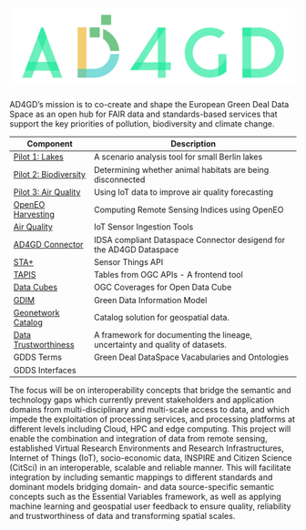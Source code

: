 <h1 align="center">
  <img src="https://raw.githubusercontent.com/AD4GD/.github/main/profile/logo.svg" alt="AD4GD Logo" width="500"/>
</h1>

AD4GD’s mission is to co-create and shape the European Green Deal Data Space as an open hub for FAIR data and standards-based services that support the key priorities of pollution, biodiversity and climate change.


| Component               | Description                                                                                                        |
|-------------------------|--------------------------------------------------------------------------------------------------------------------|
| [Pilot 1: Lakes](https://github.com/AD4GD/pilot-1-water-quality-semantics)  | A scenario analysis tool for small Berlin lakes                |
| [Pilot 2: Biodiversity](https://github.com/AD4GD/pilot-2)                   | Determining whether animal habitats are being disconnected     |
| [Pilot 3: Air Quality](https://github.com/AD4GD/pilot-3-air-quality)        | Using IoT data to improve air quality forecasting              |
| [OpenEO Harvesting](https://github.com/AD4GD/Component-openEO-harvester)    | Computing Remote Sensing Indices using OpenEO                  |
| [Air Quality](https://github.com/AD4GD/component-ingestion)                 | IoT Sensor Ingestion Tools                                     |
| [AD4GD Connector](https://github.com/AD4GD/Component-AD4GD-DataConnector)   | IDSA compliant Dataspace Connector desigend for the AD4GD Dataspace      |
| [STA+](https://github.com/AD4GD/Component-STAplus_Server)                   | Sensor Things API                                              |
| [TAPIS](https://github.com/AD4GD/Component-TAPIS)                           | Tables from OGC APIs - A frontend tool                         |
| [Data Cubes](https://github.com/AD4GD/Component-OAPI_CoveragesForODC)       | OGC Coverages for Open Data Cube                               |
| [GDIM](https://github.com/AD4GD/GDIM)                                       |  Green Data Information Model                                  |
| [Geonetwork Catalog](https://github.com/AD4GD/Component-GeoNetwork)         | Catalog solution for geospatial data.                          |
| [Data Trustworthiness](https://github.com/AD4GD/Component-Data-Trustworthiness-Framework)  | A framework for documenting the lineage, uncertainty and quality of datasets. |
| GDDS Terms                                                                  | Green Deal DataSpace Vacabularies and Ontologies               |
| GDDS Interfaces         |                                                                               |

The focus will be on interoperability concepts that bridge the semantic and technology gaps which currently prevent stakeholders and application domains from multi-disciplinary and multi-scale access to data, and which impede the exploitation of processing services, and processing platforms at different levels including Cloud, HPC and edge computing.
This project will enable the combination and integration of data from remote sensing, established Virtual Research Environments and Research Infrastructures, Internet of Things (IoT), socio-economic data, INSPIRE and Citizen Science (CitSci) in an interoperable, scalable and reliable manner. This will facilitate integration by including semantic mappings to different standards and dominant models bridging domain- and data source-specific semantic concepts such as the Essential Variables framework, as well as applying machine learning and geospatial user feedback to ensure quality, reliability and trustworthiness of data and transforming spatial scales.

